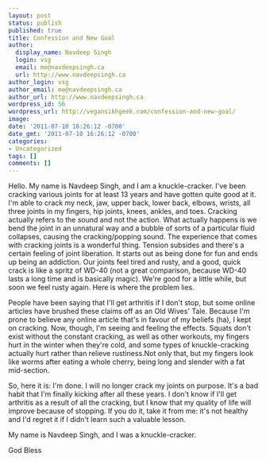 ```yaml
---
layout: post
status: publish
published: true
title: Confession and New Goal
author:
  display_name: Navdeep Singh
  login: vsg
  email: me@navdeepsingh.ca
  url: http://www.navdeepsingh.ca
author_login: vsg
author_email: me@navdeepsingh.ca
author_url: http://www.navdeepsingh.ca
wordpress_id: 56
wordpress_url: http://vegansikhgeek.com/confession-and-new-goal/
image: 
date: '2011-07-10 16:26:12 -0700'
date_gmt: '2011-07-10 16:26:12 -0700'
categories:
- Uncategorized
tags: []
comments: []
---
```

<p>Hello. My name is Navdeep Singh, and I am a knuckle-cracker. I've been cracking various joints for at least 13 years and have gotten quite good at it. I'm able to crack my neck, jaw, upper back, lower back, elbows, wrists, all three joints in my fingers, hip joints, knees, ankles, and toes. Cracking actually refers to the sound and not the action. What actually happens is we bend the joint in an unnatural way and a bubble of sorts of a particular fluid collapses, causing the cracking/popping sound. The experience that comes with cracking joints is a wonderful thing. Tension subsides and there's a certain feeling of joint liberation. It starts out as being done for fun and ends up being an addiction. Our joints feel tired and rusty, and a good, quick crack is like a spritz of WD-40 (not a great comparison, because WD-40 lasts a long time and is basically magic). We're good for a little while, but soon we feel rusty again. Here is where the problem lies.</p>
<p>People have been saying that I'll get arthritis if I don't stop, but some online articles have brushed these claims off as an Old Wives' Tale. Because I'm prone to believe any online article that's in favour of my beliefs (ha), I kept on cracking. Now, though, I'm seeing and feeling the effects. Squats don't exist without the constant cracking, as well as other workouts, my fingers hurt in the winter when they're cold, and some types of knuckle-cracking actually hurt rather than relieve rustiness.Not only that, but my fingers look like worms after eating a whole cherry, being long and slender with a fat mid-section.</p>
<p>So, here it is: I'm done. I will no longer crack my joints on purpose. It's a bad habit that I'm finally kicking after all these years. I don't know if I'll get arthritis as a result of all the cracking, but I know that my quality of life will improve because of stopping. If you do it, take it from me: it's not healthy and I'd regret it if I didn't learn such a valuable lesson.</p>
<p>My name is Navdeep Singh, and I was a knuckle-cracker.</p>
<p>God Bless</p>
